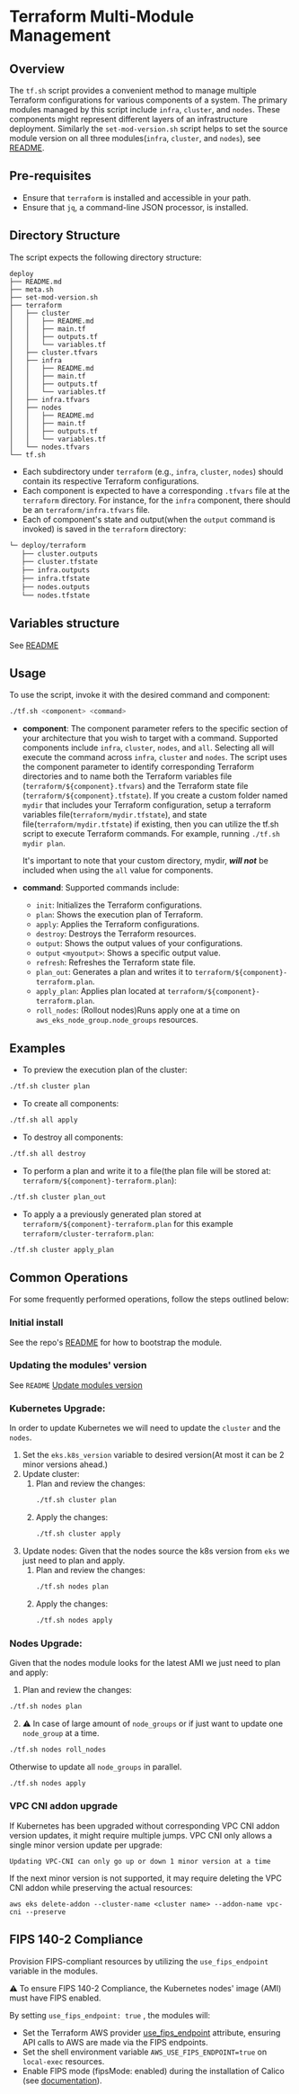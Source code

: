 # Terraform Multi-Module Management

## Overview
The `tf.sh` script provides a convenient method to manage multiple Terraform configurations for various components of a system. The primary modules managed by this script include `infra`, `cluster`, and `nodes`. These components might represent different layers of an infrastructure deployment. Similarly the `set-mod-version.sh` script helps to set the source module version on all three modules(`infra`, `cluster`, and `nodes`), see [README](../../README.md#Using_script).

## Pre-requisites
* Ensure that `terraform` is installed and accessible in your path.
* Ensure that `jq`, a command-line JSON processor, is installed.

## Directory Structure
The script expects the following directory structure:
```
deploy
├── README.md
├── meta.sh
├── set-mod-version.sh
├── terraform
│   ├── cluster
│   │   ├── README.md
│   │   ├── main.tf
│   │   ├── outputs.tf
│   │   └── variables.tf
│   ├── cluster.tfvars
│   ├── infra
│   │   ├── README.md
│   │   ├── main.tf
│   │   ├── outputs.tf
│   │   └── variables.tf
│   ├── infra.tfvars
│   ├── nodes
│   │   ├── README.md
│   │   ├── main.tf
│   │   ├── outputs.tf
│   │   └── variables.tf
│   └── nodes.tfvars
└── tf.sh
```

* Each subdirectory under `terraform` (e.g., `infra`, `cluster`, `nodes`) should contain its respective Terraform configurations.
* Each component is expected to have a corresponding `.tfvars` file at the `terraform` directory. For instance, for the `infra` component, there should be an `terraform/infra.tfvars` file.
* Each of component's state and output(when the `output` command is invoked) is saved in the `terraform` directory:

```bash
└─ deploy/terraform
   ├── cluster.outputs
   ├── cluster.tfstate
   ├── infra.outputs
   ├── infra.tfstate
   ├── nodes.outputs
   └── nodes.tfstate
```
## Variables structure

See [README](../../README.md#3-review-and-configure-tfvars)

## Usage

To use the script, invoke it with the desired command and component:

```bash
./tf.sh <component> <command>
```

* **component**: The component parameter refers to the specific section of your architecture that you wish to target with a command. Supported components include `infra`, `cluster`, `nodes`, and `all`. Selecting all will execute the command across `infra`, `cluster` and `nodes`.
  The script uses the component parameter to identify corresponding Terraform directories and to name both the Terraform variables file (`terraform/${component}.tfvars`) and the Terraform state file (`terraform/${component}.tfstate`). If you create a custom folder named `mydir` that includes your Terraform configuration, setup a terraform variables file(`terraform/mydir.tfstate`), and state file(`terraform/mydir.tfstate`) if existing, then you can utilize the tf.sh script to execute Terraform commands. For example, running `./tf.sh mydir plan`.

  It's important to note that your custom directory, mydir, ***will not*** be included when using the `all` value for components.

* **command**: Supported commands include:
  * `init`: Initializes the Terraform configurations.
  * `plan`: Shows the execution plan of Terraform.
  * `apply`: Applies the Terraform configurations.
  * `destroy`: Destroys the Terraform resources.
  * `output`: Shows the output values of your configurations.
  * `output` `<myoutput>`: Shows a specific output value.
  * `refresh`: Refreshes the Terraform state file.
  * `plan_out`: Generates a plan and writes it to `terraform/${component}-terraform.plan`.
  * `apply_plan`: Applies plan located at `terraform/${component}-terraform.plan`.
  * `roll_nodes`: (Rollout nodes)Runs apply one at a time on `aws_eks_node_group.node_groups` resources.

## Examples

* To preview the execution plan of the cluster:

```bash
./tf.sh cluster plan
```

* To create all components:

```bash
./tf.sh all apply
```

* To destroy all components:

```bash
./tf.sh all destroy
```

* To perform a plan and write it to a file(the plan file will be stored at: `terraform/${component}-terraform.plan`):

```bash
./tf.sh cluster plan_out
```

* To apply a a previously generated plan stored at `terraform/${component}-terraform.plan` for this example `terraform/cluster-terraform.plan`:

```bash
./tf.sh cluster apply_plan
```

## Common Operations

For some frequently performed operations, follow the steps outlined below:

### Initial install
See the repo's [README](../../README.md#bootstrap-module) for how to bootstrap the module.

### Updating the modules' version
See `README` [Update modules version](../../README.md#2-update-modules-version)

### Kubernetes Upgrade:
In order to update Kubernetes we will need to update the `cluster` and the `nodes`.

1. Set the `eks.k8s_version` variable to desired version(At most it can be 2 minor versions ahead.)
2. Update cluster:
   1. Plan and review the changes:
      ```bash
      ./tf.sh cluster plan
      ```
   2. Apply the changes:
      ```bash
      ./tf.sh cluster apply
      ```
3. Update nodes:
Given that the nodes source the k8s version from `eks` we just need to plan and apply.
   1. Plan and review the changes:
      ```bash
      ./tf.sh nodes plan
      ```
   2. Apply the changes:
      ```bash
      ./tf.sh nodes apply
      ```

### Nodes Upgrade:
Given that the nodes module looks for the latest AMI we just need to plan and apply:

1. Plan and review the changes:

```bash
./tf.sh nodes plan
```

2. :warning: In case of large amount of `node_groups` or if just want to update one `node_group` at a time.

```bash
./tf.sh nodes roll_nodes
```
Otherwise to update all `node_groups` in parallel.

```bash
./tf.sh nodes apply
```

### VPC CNI addon upgrade

If Kubernetes has been upgraded without corresponding VPC CNI addon version updates, it might require multiple jumps. VPC CNI only allows a single minor version update per upgrade:
```
Updating VPC-CNI can only go up or down 1 minor version at a time
```

If the next minor version is not supported, it may require deleting the VPC CNI addon while preserving the actual resources:
```
aws eks delete-addon --cluster-name <cluster name> --addon-name vpc-cni --preserve
```

## FIPS 140-2 Compliance
Provision FIPS-compliant resources by utilizing the `use_fips_endpoint` variable in the modules.

:warning: To ensure FIPS 140-2 Compliance, the Kubernetes nodes' image (AMI) must have FIPS enabled.

By setting `use_fips_endpoint: true` , the modules will:

* Set the Terraform AWS provider [use_fips_endpoint](https://registry.terraform.io/providers/hashicorp/aws/latest/docs#use_fips_endpoint) attribute, ensuring API calls to AWS are made via the FIPS endpoints.
* Set the shell environment variable `AWS_USE_FIPS_ENDPOINT=true` on `local-exec` resources.
* Enable FIPS mode (fipsMode: enabled) during the installation of Calico (see [documentation](https://docs.tigera.io/calico/latest/operations/fips)).
